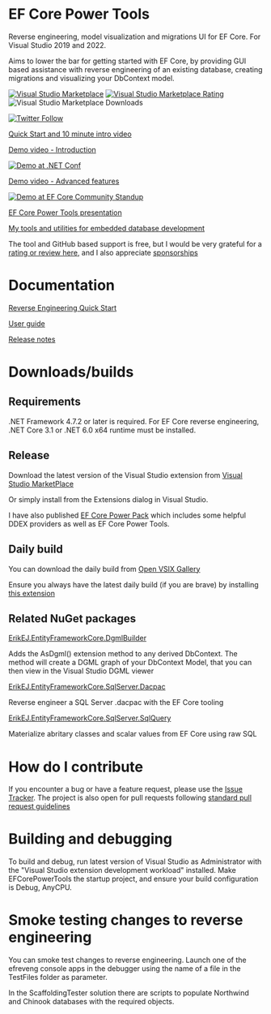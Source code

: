 # EF Core Power Tools

Reverse engineering, model visualization and migrations UI for EF Core. For Visual Studio 2019 and 2022.

Aims to lower the bar for getting started with EF Core, by providing GUI based assistance with reverse engineering of an existing database, creating migrations and visualizing your DbContext model.

[![Visual Studio Marketplace](http://vsmarketplacebadge.apphb.com/version/ErikEJ.EFCorePowerTools.svg)](https://marketplace.visualstudio.com/items?itemName=ErikEJ.EFCorePowerTools)
[![Visual Studio Marketplace Rating](http://vsmarketplacebadge.apphb.com/rating-short/ErikEJ.EFCorePowerTools.svg)](https://marketplace.visualstudio.com/items?itemName=ErikEJ.EFCorePowerTools&ssr=false#review-details)
![Visual Studio Marketplace Downloads](https://vsmarketplacebadge.apphb.com/installs-short/ErikEJ.EFCorePowerTools.svg)

[![Twitter Follow](https://img.shields.io/twitter/follow/ErikEJ.svg?style=social&label=Follow)](https://twitter.com/ErikEJ) 

[Quick Start and 10 minute intro video](https://github.com/ErikEJ/EFCorePowerTools/wiki/Reverse-Engineering-Quick-Start)

[Demo video - Introduction](https://youtu.be/uph-AGyOd8c)

[![Demo at .NET Conf](https://img.youtube.com/vi/uph-AGyOd8c/2.jpg)](https://youtu.be/uph-AGyOd8c "Demo")

[Demo video - Advanced features](https://youtu.be/3-Izu_qLDqY)

[![Demo at EF Core Community Standup](https://img.youtube.com/vi/3-Izu_qLDqY/1.jpg)](https://youtu.be/3-Izu_qLDqY "Demo")

[EF Core Power Tools presentation](https://erikej.github.io/EFCorePowerTools/index.html)

[My tools and utilities for embedded database development](https://erikej.github.io/SqlCeToolbox/)

The tool and GitHub based support is free, but I would be very grateful for a [rating or review here](https://marketplace.visualstudio.com/items?itemName=ErikEJ.EFCorePowerTools&ssr=false#review-details), and I also appreciate [sponsorships](https://github.com/sponsors/ErikEJ)

# Documentation

[Reverse Engineering Quick Start](https://github.com/ErikEJ/EFCorePowerTools/wiki/Reverse-Engineering-Quick-Start)

[User guide](https://github.com/ErikEJ/EFCorePowerTools/wiki)

[Release notes](https://github.com/ErikEJ/EFCorePowerTools/wiki/Release-notes)

# Downloads/builds

## Requirements 

.NET Framework 4.7.2 or later is required. For EF Core reverse engineering, .NET Core 3.1 or .NET 6.0 x64 runtime must be installed.

## Release

Download the latest version of the Visual Studio extension from [Visual Studio MarketPlace](https://marketplace.visualstudio.com/items?itemName=ErikEJ.EFCorePowerTools)

Or simply install from the Extensions dialog in Visual Studio.

I have also published [EF Core Power Pack](https://marketplace.visualstudio.com/items?itemName=ErikEJ.EFCorePowerPack) which includes some helpful DDEX providers as well as EF Core Power Tools.

## Daily build

You can download the daily build from [Open VSIX Gallery](https://www.vsixgallery.com/extension/f4c4712c-ceae-4803-8e52-0e2049d5de9f)

Ensure you always have the latest daily build (if you are brave) by installing [this extension](https://marketplace.visualstudio.com/items?itemName=MadsKristensen.VSIXGallery-nightlybuilds)

## Related NuGet packages

[ErikEJ.EntityFrameworkCore.DgmlBuilder](https://github.com/ErikEJ/EFCorePowerTools/blob/master/src/GUI/ErikEJ.EntityFrameworkCore.DgmlBuilder/readme.md)

Adds the AsDgml() extension method to any derived DbContext. The method will create a DGML graph of your DbContext Model, that you can then view in the Visual Studio DGML viewer

[ErikEJ.EntityFrameworkCore.SqlServer.Dacpac](https://github.com/ErikEJ/EFCorePowerTools/blob/master/src/GUI/ErikEJ.EntityFrameworkCore.SqlServer.Dacpac/readme.md)

Reverse engineer a SQL Server .dacpac with the EF Core tooling

[ErikEJ.EntityFrameworkCore.SqlServer.SqlQuery](https://github.com/ErikEJ/EFCorePowerTools/blob/master/src/GUI/ErikEJ.EntityFrameworkCore.SqlServer.SqlQuery/readme.md)

Materialize abritary classes and scalar values from EF Core using raw SQL

# How do I contribute

If you encounter a bug or have a feature request, please use the [Issue Tracker](https://github.com/ErikEJ/EFCorePowerTools/issues/new). The project is also open for pull requests following [standard pull request guidelines](https://github.com/dotnet/aspnetcore/blob/master/CONTRIBUTING.md#identifying-the-scale)

# Building and debugging

To build and debug, run latest version of Visual Studio as Administrator with the "Visual Studio extension development workload" installed. Make EFCorePowerTools the startup project, and ensure your build configuration is Debug, AnyCPU.

# Smoke testing changes to reverse engineering
You can smoke test changes to reverse engineering. Launch one of the efreveng console apps in the debugger using the name of a file in the TestFiles folder as parameter.

In the ScaffoldingTester solution there are scripts to populate Northwind and Chinook databases with the required objects.
